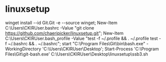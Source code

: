 # linuxsetup
winget install --id Git.Git -e --source winget;
New-Item C:\Users\CKIRUser\.bashrc -Value "git clone https://github.com/chaeripicker/linuxsetup.git";
New-Item C:\Users\CKIRUser\.bash_profile -Value "test -f ~/.profile && . ~/.profile
test -f ~/.bashrc && . ~/.bashrc";
start "C:\Program Files\Git\bin\bash.exe" -WorkingDirectory 'C:\Users\CKIRUser\Desktop';
Start-Process 'C:\Program Files\Git\git-bash.exe' C:\Users\CKIRUser\Desktop\linuxsetup\ssb3.sh
